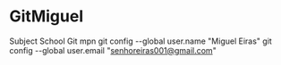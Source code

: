 # GitMiguel
Subject School Git mpn
git config --global user.name "Miguel Eiras"
git config --global user.email "senhoreiras001@gmail.com"

